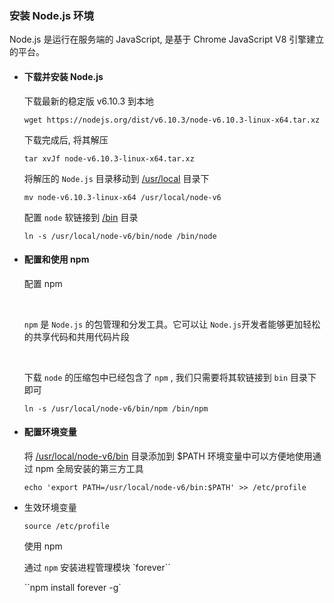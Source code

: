 ### 安装 Node.js 环境

Node.js 是运行在服务端的 JavaScript, 是基于 Chrome JavaScript V8 引擎建立的平台。

* #### 下载并安装 Node.js

  下载最新的稳定版 v6.10.3 到本地

  `wget https://nodejs.org/dist/v6.10.3/node-v6.10.3-linux-x64.tar.xz`

  下载完成后, 将其解压

  `tar xvJf node-v6.10.3-linux-x64.tar.xz`

  将解压的 `Node.js` 目录移动到 [/usr/local]() 目录下

  `mv node-v6.10.3-linux-x64 /usr/local/node-v6`

  配置 `node` 软链接到 [/bin]() 目录

  `ln -s /usr/local/node-v6/bin/node /bin/node`

* #### 配置和使用 npm

  配置 npm

  ​

  `npm` 是 `Node.js` 的包管理和分发工具。它可以让 `Node.js`开发者能够更加轻松的共享代码和共用代码片段

  ​

  下载 `node` 的压缩包中已经包含了 `npm` , 我们只需要将其软链接到 `bin` 目录下即可

  `ln -s /usr/local/node-v6/bin/npm /bin/npm`



* #### 配置环境变量

  将 [/usr/local/node-v6/bin]() 目录添加到 $PATH 环境变量中可以方便地使用通过 npm 全局安装的第三方工具

  ```
  echo 'export PATH=/usr/local/node-v6/bin:$PATH' >> /etc/profile
  ```

* 生效环境变量

  `source /etc/profile`

  使用 npm

  通过 `npm` 安装进程管理模块 `forever``

  ``npm install forever -g`


